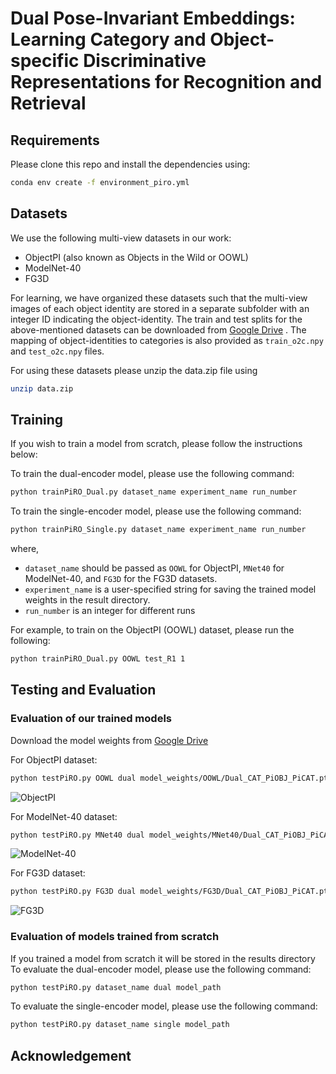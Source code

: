 # Dual Pose-Invariant Embeddings: Learning Category and Object-specific Discriminative Representations for Recognition and Retrieval

## Requirements
Please clone this repo and install the dependencies using:
```bash
conda env create -f environment_piro.yml
```

## Datasets
We use the following multi-view datasets in our work:
- ObjectPI (also known as Objects in the Wild or OOWL)
- ModelNet-40
- FG3D

For learning, we have organized these datasets such that the multi-view images of each object identity are stored in a separate subfolder with an integer ID indicating the object-identity. 
The train and test splits for the above-mentioned datasets can be downloaded from [Google Drive](https://drive.google.com/file/d/1BEl7XAqYK13NGOMuahMy-hxK4oSLRc8J/view?usp=sharing) .
The mapping of object-identities to categories is also provided as `train_o2c.npy` and `test_o2c.npy` files.

For using these datasets please unzip the data.zip file using
```bash
unzip data.zip
```

## Training
If you wish to train a model from scratch, please follow the instructions below: 

To train the dual-encoder model, please use the following command: 
```bash
python trainPiRO_Dual.py dataset_name experiment_name run_number
```
To train the single-encoder model, please use the following command: 
```bash
python trainPiRO_Single.py dataset_name experiment_name run_number
```
where, 
- `dataset_name` should be passed as `OOWL` for ObjectPI, `MNet40` for ModelNet-40, and `FG3D` for the FG3D datasets.
- `experiment_name` is a user-specified string for saving the trained model weights in the result directory.
- `run_number` is an integer for different runs

For example, to train on the ObjectPI (OOWL) dataset, please run the following:
```bash
python trainPiRO_Dual.py OOWL test_R1 1
```
## Testing and Evaluation

### Evaluation of our trained models
Download the model weights from [Google Drive](https://drive.google.com/drive/folders/1jsJaTmgF7M8Gvh0yIDGr9tWch339qMKE?usp=sharing)

For ObjectPI dataset: 
```bash
python testPiRO.py OOWL dual model_weights/OOWL/Dual_CAT_PiOBJ_PiCAT.pth
```
![ObjectPI](https://github.com/sarkar-rohan/PiRO/assets/17092235/ac40bbc0-9504-46f2-967f-348aca0632d2)

For ModelNet-40 dataset:
```bash
python testPiRO.py MNet40 dual model_weights/MNet40/Dual_CAT_PiOBJ_PiCAT.pth
```
![ModelNet-40](https://github.com/sarkar-rohan/PiRO/assets/17092235/f5259666-cade-4fff-bae6-8691585f090b)

For FG3D dataset:
```bash
python testPiRO.py FG3D dual model_weights/FG3D/Dual_CAT_PiOBJ_PiCAT.pth
```
![FG3D](https://github.com/sarkar-rohan/PiRO/assets/17092235/20038525-928a-4884-9d08-19addc84aa3f)


### Evaluation of models trained from scratch
If you trained a model from scratch it will be stored in the results directory
To evaluate the dual-encoder model, please use the following command: 
```bash
python testPiRO.py dataset_name dual model_path
```
To evaluate the single-encoder model, please use the following command: 
```bash
python testPiRO.py dataset_name single model_path
```
## Acknowledgement
